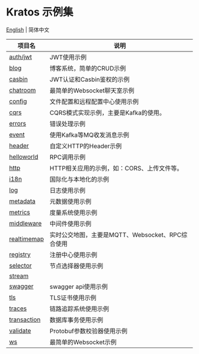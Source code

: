 # Kratos 示例集

[English](readme.md) | 简体中文

| 项目名                          | 说明                               |
|------------------------------|----------------------------------|
| [auth/jwt](./auth/jwt)       | JWT使用示例                          |
| [blog](./blog)               | 博客系统，简单的CRUD示例                   |
| [casbin](./casbin)           | JWT认证和Casbin鉴权的示例                |
| [chatroom](./chatroom)       | 最简单的Websocket聊天室示例               |
| [config](./config)           | 文件配置和远程配置中心使用示例                  |
| [cqrs](./cqrs)               | CQRS模式实现示例，主要是Kafka的使用。          |
| [errors](./errors)           | 错误处理示例                           |
| [event](./event)             | 使用Kafka等MQ收发消息示例                 |
| [header](./header)           | 自定义HTTP的Header示例                 |
| [helloworld](./helloworld)   | RPC调用示例                          |
| [http](./http)               | HTTP相关应用的示例，如：CORS、上传文件等。        |
| [i18n](./i18n)               | 国际化与本地化的示例                       |
| [log](./log)                 | 日志使用示例                           |
| [metadata](./metadata)       | 元数据使用示例                          |
| [metrics](./metrics)         | 度量系统使用示例                         |
| [middleware](./middleware)   | 中间件使用示例                          |
| [realtimemap](./realtimemap) | 实时公交地图，主要是MQTT、Websocket、RPC综合使用 |
| [registry](./registry)       | 注册中心使用示例                         |
| [selector](./selector)       | 节点选择器使用示例                        |
| [stream](./stream)           |                                  |
| [swagger](./swagger)         | swagger api使用示例                  |
| [tls](./tls)                 | TLS证书使用示例                        |
| [traces](./traces)           | 链路追踪系统使用示例                       |
| [transaction](./transaction) | 数据库事务使用示例                        |
| [validate](./validate)       | Protobuf参数校验器使用示例                |
| [ws](./ws)                   | 最简单的Websocket示例                  |
